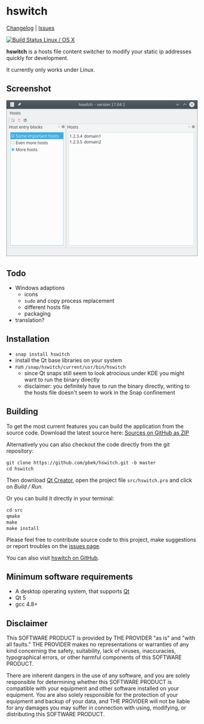 # hswitch

[Changelog](https://github.com/pbek/hswitch/blob/develop/CHANGELOG.md) | 
[Issues](https://github.com/pbek/hswitch/issues)

[![Build Status Linux / OS X](https://travis-ci.org/pbek/hswitch.svg?branch=develop)](https://travis-ci.org/pbek/hswitch)

**hswitch** is a hosts file content switcher to modify your static ip addresses 
quickly for development.

It currently only works under Linux.

## Screenshot

![Screenhot](screenshots/screenshot.png)

## Todo

- Windows adaptions
    - icons
    - `sudo` and copy process replacement
    - different hosts file
    - packaging
- translation?

## Installation

- `snap install hswitch`
- install the Qt base libraries on your system 
- run `/snap/hswitch/current/usr/bin/hswitch`
    - since Qt snaps still seem to look atrocious under KDE you might want to
      run the binary directly
    - disclaimer: you definitely have to run the binary directly, writing to 
      the hosts file doesn't seem to work in the Snap confinement

## Building

To get the most current features you can build the application from the 
source code. Download the latest source here:
[Sources on GitHub as ZIP](https://github.com/pbek/hswitch/archive/develop.zip)

Alternatively you can also checkout the code directly from the git repository:


```shell
git clone https://github.com/pbek/hswitch.git -b master
cd hswitch
```

Then download [Qt Creator](http://www.qt.io/download-open-source), open the 
project file `src/hswitch.pro` and click on *Build / Run*.

Or you can build it directly in your terminal:

```shell
cd src
qmake
make
make install
```

Please feel free to contribute source code to this project, make suggestions or
report troubles on the [issues page](https://github.com/pbek/hswitch/issues).

You can also visit [hswitch on GitHub](https://github.com/pbek/hswitch).

## Minimum software requirements

- A desktop operating system, that supports [Qt](http://www.qt.io/)
- Qt 5
- gcc 4.8+

## Disclaimer

This SOFTWARE PRODUCT is provided by THE PROVIDER "as is" and "with all faults."
THE PROVIDER makes no representations or warranties of any kind concerning the
safety, suitability, lack of viruses, inaccuracies, typographical errors, or
other harmful components of this SOFTWARE PRODUCT. 

There are inherent dangers in the use of any software, and you are solely
responsible for determining whether this SOFTWARE PRODUCT is compatible with
your equipment and other software installed on your equipment.
You are also solely responsible for the protection of your equipment and 
backup of your data, and THE PROVIDER will not be liable for any damages you may
suffer in connection with using, modifying, or distributing this SOFTWARE PRODUCT.

